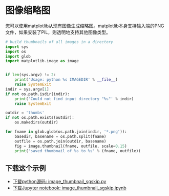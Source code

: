 # 图像缩略图

您可以使用matplotlib从现有图像生成缩略图。matplotlib本身支持输入端的PNG文件，如果安装了PIL，则透明地支持其他图像类型。

```python
# build thumbnails of all images in a directory
import sys
import os
import glob
import matplotlib.image as image


if len(sys.argv) != 2:
    print('Usage: python %s IMAGEDIR' % __file__)
    raise SystemExit
indir = sys.argv[1]
if not os.path.isdir(indir):
    print('Could not find input directory "%s"' % indir)
    raise SystemExit

outdir = 'thumbs'
if not os.path.exists(outdir):
    os.makedirs(outdir)

for fname in glob.glob(os.path.join(indir, '*.png')):
    basedir, basename = os.path.split(fname)
    outfile = os.path.join(outdir, basename)
    fig = image.thumbnail(fname, outfile, scale=0.15)
    print('saved thumbnail of %s to %s' % (fname, outfile))
```

## 下载这个示例
            
- [下载python源码: image_thumbnail_sgskip.py](https://matplotlib.org/_downloads/image_thumbnail_sgskip.py)
- [下载Jupyter notebook: image_thumbnail_sgskip.ipynb](https://matplotlib.org/_downloads/image_thumbnail_sgskip.ipynb)